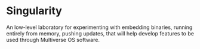 # Singularity 
An low-level laboratory for experimenting with embedding binaries, running
entirely from memory, pushing updates, that will help develop features to be
used through Multiverse OS software. 
